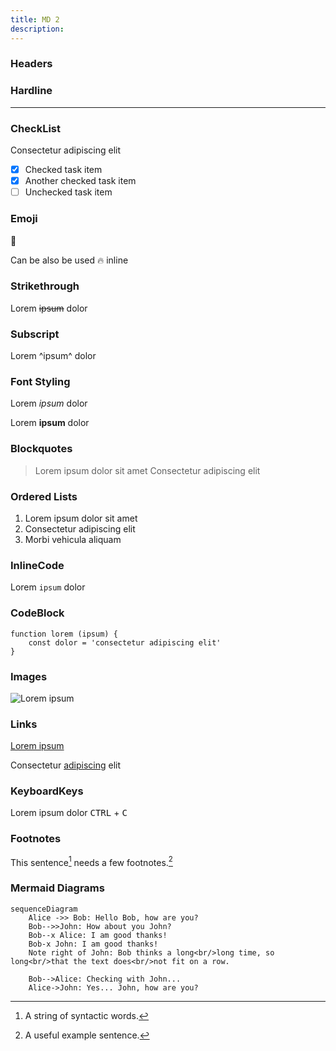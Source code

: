 ```yaml
---
title: MD 2
description:
---
```


### Headers

### Hardline

---

### CheckList

Consectetur adipiscing elit

- [x] Checked task item
- [x] Another checked task item
- [ ] Unchecked task item

### Emoji

:apple:

Can be also be used :fire: inline

### Strikethrough

Lorem ~~ipsum~~ dolor

### Subscript

Lorem ^ipsum^ dolor

### Font Styling

Lorem _ipsum_ dolor

Lorem **ipsum** dolor

### Blockquotes

> Lorem ipsum dolor sit amet
> Consectetur adipiscing elit

### Ordered Lists

1. Lorem ipsum dolor sit amet
1. Consectetur adipiscing elit
1. Morbi vehicula aliquam

### InlineCode

Lorem `ipsum` dolor

### CodeBlock

```
function lorem (ipsum) {
    const dolor = 'consectetur adipiscing elit'
}
```

### Images

![Lorem ipsum](https://picsum.photos/200/300)

### Links

[Lorem ipsum](https://wiki.js.org/about)

Consectetur [adipiscing](/install/requirements) elit

### KeyboardKeys

Lorem ipsum dolor <kbd>CTRL</kbd> + <kbd>C</kbd>

### Footnotes

This sentence[^1] needs a few footnotes.[^2]

[^1]: A string of syntactic words.
[^2]: A useful example sentence.

### Mermaid Diagrams

```mermaid
sequenceDiagram
    Alice ->> Bob: Hello Bob, how are you?
    Bob-->>John: How about you John?
    Bob--x Alice: I am good thanks!
    Bob-x John: I am good thanks!
    Note right of John: Bob thinks a long<br/>long time, so long<br/>that the text does<br/>not fit on a row.

    Bob-->Alice: Checking with John...
    Alice->John: Yes... John, how are you?
```
